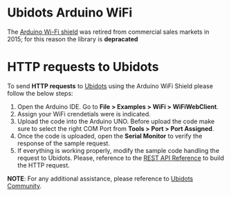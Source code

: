 # Ubidots Arduino WiFi

The [Arduino Wi-Fi shield](https://store.arduino.cc/usa/arduino-wifi-shield) was retired from commercial sales markets in 2015; for this reason the library is **depracated**

# HTTP requests to Ubidots

To send **HTTP requests** to [Ubidots](https://ubidots.com/) using the Arduino WiFi Shield please follow the below steps:
1. Open the Arduino IDE. Go to **File > Examples > WiFi > WiFiWebClient**.
2. Assign your WiFi crendetials were is indicated.
3. Upload the code into the Arduino UNO. Before upload the code make sure to select the right COM Port from **Tools > Port > Port Assigned**.
4. Once the code is uploaded, open the **Serial Monitor** to verify the response of the sample request.
5. If everything is working properly, modify the sample code handling the request to Ubidots. Please, reference to the [REST API Reference](https://ubidots.com/docs/api/) to build the HTTP request.

**NOTE**: For any additional assistance, please reference to [Ubidots Community](http://community.ubidots.com/).
